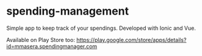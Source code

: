 # spending-management

Simple app to keep track of your spendings. Developed with Ionic and Vue.

Available on Play Store too: https://play.google.com/store/apps/details?id=mmasera.spendingmanager.com
